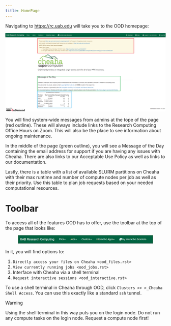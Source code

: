 ```yaml
---
title: HomePage
---
```


Navigating to <https://rc.uab.edu> will take you to the OOD homepage:

<img src="images/ood_homepage.png" class="align-center" alt="Landing page for Open OnDemand" />

You will find system-wide messages from admins at the tope of the page
(red outline). These will always include links to the Research Computing
Office Hours on Zoom. This will also be the place to see information
about ongoing maintenance.

In the middle of the page (green outline), you will see a Message of the
Day containing the email address for support if you are having any
issues with Cheaha. There are also links to our Acceptable Use Policy as
well as links to our documentation.

Lastly, there is a table with a list of available SLURM partitions on
Cheaha with their max runtime and number of compute nodes per job as
well as their priority. Use this table to plan job requests based on
your needed computational resources.

# Toolbar

To access all of the features OOD has to offer, use the toolbar at the
top of the page that looks like:

<figure>
<img src="images/ood_toolbar.png" class="align-center" />
</figure>

In it, you will find options to:

1.  `Directly access your files on Cheaha <ood_files.rst>`
2.  `View currently running jobs <ood_jobs.rst>`
3.  Interface with Cheaha via a shell terminal
4.  `Request interactive sessions <ood_interactive.rst>`

To use a shell terminal in Cheaha through OOD, click
`Clusters >> >_Cheaha Shell Access`. You can use this exactly like a
standard `ssh` tunnel.

<div class="warning">

<div class="title">

Warning

</div>

Using the shell terminal in this way puts you on the login node. Do not
run any compute tasks on the login node. Request a compute node first!

</div>
